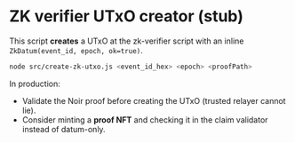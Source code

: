 
# ZK verifier UTxO creator (stub)

This script **creates** a UTxO at the zk-verifier script with an inline `ZkDatum(event_id, epoch, ok=true)`.

```bash
node src/create-zk-utxo.js <event_id_hex> <epoch> <proofPath>
```

In production:
- Validate the Noir proof before creating the UTxO (trusted relayer cannot lie).
- Consider minting a **proof NFT** and checking it in the claim validator instead of datum-only.
